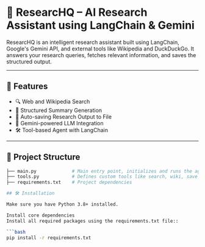 # 🧠 ResearcHQ – AI Research Assistant using LangChain & Gemini

ResearcHQ is an intelligent research assistant built using LangChain, Google's Gemini API, and external tools like Wikipedia and DuckDuckGo. It answers your research queries, fetches relevant information, and saves the structured output.

---

## 🚀 Features

- 🔍 Web and Wikipedia Search
- 📄 Structured Summary Generation
- 💾 Auto-saving Research Output to File
- 🧠 Gemini-powered LLM Integration
- 🛠 Tool-based Agent with LangChain

---

## 📁 Project Structure

```bash
├── main.py             # Main entry point, initializes and runs the agent
├── tools.py            # Defines custom tools like search, wiki, save
├── requirements.txt    # Project dependencies

## 🛠️ Installation

Make sure you have Python 3.8+ installed.

Install core dependencies
Install all required packages using the requirements.txt file::

```bash
pip install -r requirements.txt

